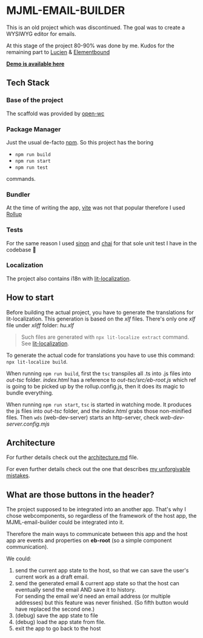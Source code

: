 # MJML-EMAIL-BUILDER

This is an old project which was discontinued.
The goal was to create a WYSIWYG editor for emails.

At this stage of the project 80-90% was done by me.
Kudos for the remaining part to [Lucien](https://github.com/lucienruppert) & [Elementbound](https://github.com/elementbound)

[**Demo is available here**](https://ocsi0520.github.io/mjml-email-builder/)

## Tech Stack

### Base of the project
The scaffold was provided by [open-wc](https://open-wc.org/guides/developing-components/getting-started/)

### Package Manager
Just the usual de-facto [npm](https://www.npmjs.com/).
So this project has the boring
- `npm run build`
- `npm run start`
- `npm run test`

commands.

### Bundler
At the time of writing the app, [vite](https://vite.dev/) was not that popular therefore I used [Rollup](https://rollupjs.org/)

### Tests
For the same reason I used [sinon](https://sinonjs.org/) and [chai](https://www.chaijs.com/) for that sole unit test I have in the codebase 🙂

### Localization
The project also contains i18n with [lit-localization](https://lit.dev/docs/localization/overview/).


## How to start
Before building the actual project, you have to generate the translations for lit-localization. This generation is based on the _xlf_ files. There's only one _xlf_ file under _xliff_ folder: _hu.xlf_

> Such files are generated with `npx lit-localize extract` command. See [lit-localization](https://lit.dev/docs/localization/overview/).

To generate the actual code for translations you have to use this command: `npx lit-localize build`.

When running `npm run build`, first the `tsc` transpiles all .ts into .js files into _out-tsc_ folder.
_index.html_ has a reference to _out-tsc/src/eb-root.js_ which ref is going to be picked up by the rollup.config.js, then it does its magic to bundle everything.

When running `npm run start`, `tsc` is started in watching mode. It produces the js files into _out-tsc_ folder, and the _index.html_ grabs those non-minified files. Then `wds` (web-dev-server) starts an http-server, check _web-dev-server.config.mjs_

## Architecture
For further details check out the [architecture.md](./docs/architecture.md) file.

For even further details check out the one that describes [my unforgivable mistakes](./docs/mistakes.md).

## What are those buttons in the header?

The project supposed to be integrated into an another app.
That's why I chose webcomponents, so regardless of the framework of the host app, the MJML-email-builder could be integrated into it.

Therefore the main ways to communicate between this app and the host app are events and properties on __eb-root__ (so a simple component communication).

We could:
1. send the current app state to the host, so that we can save the user's current work as a draft email.
1. send the generated email & current app state so that the host can eventually send the email AND save it to history. \
For sending the email we'd need an email address (or multiple addresses) but this feature was never finished. (So fifth button would have replaced the second one.)
1. (debug) save the app state to file
1. (debug) load the app state from file.
1. exit the app to go back to the host
